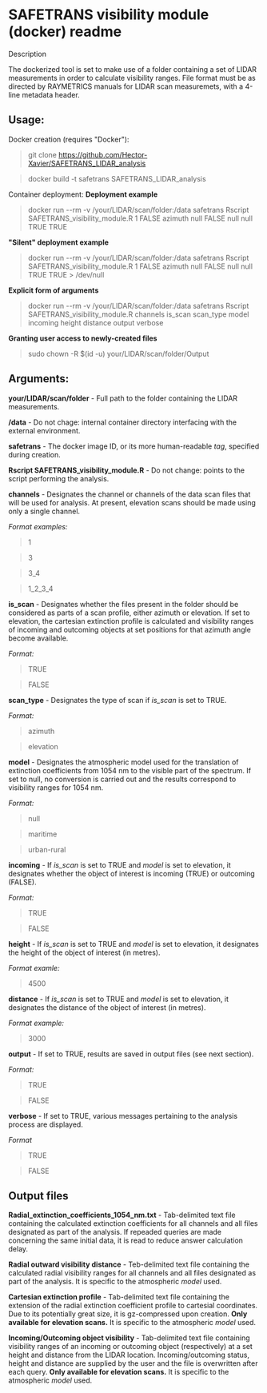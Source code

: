 # SAFETRANS visibility module (docker) readme

Description

The dockerized tool is set to make use of a folder containing a set of LIDAR measurements in order to calculate visibility ranges. File format must be as directed by RAYMETRICS manuals for LIDAR scan measuremets, with a 4-line metadata header.

## Usage:
Docker creation (requires "Docker"):
> git clone https://github.com/Hector-Xavier/SAFETRANS_LIDAR_analysis

> docker build -t safetrans SAFETRANS_LIDAR_analysis

Container deployment:
**Deployment example**
> docker run --rm -v /your/LIDAR/scan/folder:/data safetrans Rscript SAFETRANS_visibility_module.R 1 FALSE azimuth null FALSE null null TRUE TRUE

**"Silent" deployment example**
> docker run --rm -v /your/LIDAR/scan/folder:/data safetrans Rscript SAFETRANS_visibility_module.R 1 FALSE azimuth null FALSE null null TRUE TRUE > /dev/null

**Explicit form of arguments**
> docker run --rm -v /your/LIDAR/scan/folder:/data safetrans Rscript SAFETRANS_visibility_module.R channels is_scan scan_type model incoming height distance output verbose

**Granting user access to newly-created files**
> sudo chown -R $(id -u) your/LIDAR/scan/folder/Output


## Arguments:
**your/LIDAR/scan/folder** - Full path to the folder containing the LIDAR measurements.

**/data** - Do not chage: internal container directory interfacing with the external environment.

**safetrans** - The docker image ID, or its more human-readable _tag_, specified during creation.

**Rscript SAFETRANS_visibility_module.R** - Do not change: points to the script performing the analysis.

**channels** - Designates the channel or channels of the data scan files that will be used for analysis. At present, elevation scans should be made using only a single channel.

_Format examples:_
> 1

> 3

>3_4

> 1_2_3_4

**is_scan** - Designates whether the files present in the folder should be considered as parts of a scan profile, either azimuth or elevation. If set to elevation, the cartesian extinction profile is calculated and visibility ranges of incoming and outcoming objects at set positions for that azimuth angle become available.

_Format:_
> TRUE

> FALSE

**scan_type** - Designates the type of scan if _is_scan_ is set to TRUE.

_Format:_
> azimuth

> elevation

**model** - Designates the atmospheric model used for the translation of extinction coefficients from 1054 nm to the visible part of the spectrum. If set to null, no conversion is carried out and the results correspond to visibility ranges for 1054 nm.

_Format:_
> null

> maritime

> urban-rural

**incoming** - If _is_scan_ is set to TRUE and _model_ is set to elevation, it designates whether the object of interest is incoming (TRUE) or outcoming (FALSE).

_Format:_
> TRUE

> FALSE

**height** - If _is_scan_ is set to TRUE and _model_ is set to elevation, it designates the height of the object of interest (in metres).

_Format examle:_
> 4500

**distance** - If _is_scan_ is set to TRUE and _model_ is set to elevation, it designates the distance of the object of interest (in metres).

_Format example:_
> 3000

**output** - If set to TRUE, results are saved in output files (see next section).

_Format:_
> TRUE

> FALSE

**verbose** - If set to TRUE, various messages pertaining to the analysis process are displayed.

_Format_
> TRUE

> FALSE


## Output files

**Radial_extinction_coefficients_1054_nm.txt** - Tab-delimited text file containing the calculated extinction coefficients for all channels and all files designated as part of the analysis. If repeaded queries are made concerning the same initial data, it is read to reduce answer calculation delay.

**Radial outward visibility distance** - Teb-delimited text file containing the calculated radial visibility ranges for all channels and all files designated as part of the analysis. It is specific to the atmospheric _model_ used.

**Cartesian extinction profile** - Tab-delimited text file containing the extension of the radial extinction coefficient profile to cartesial coordinates. Due to its potentially great size, it is gz-compressed upon creation. **Only available for elevation scans.** It is specific to the atmospheric _model_ used.

**Incoming/Outcoming object visibility** - Tab-delimited text file containing visibility ranges of an incoming or outcoming object (respectively) at a set height and distance from the LIDAR location. Incoming/outcoming status, height and distance are supplied by the user and the file is overwritten after each query. **Only available for elevation scans.** It is specific to the atmospheric _model_ used.
